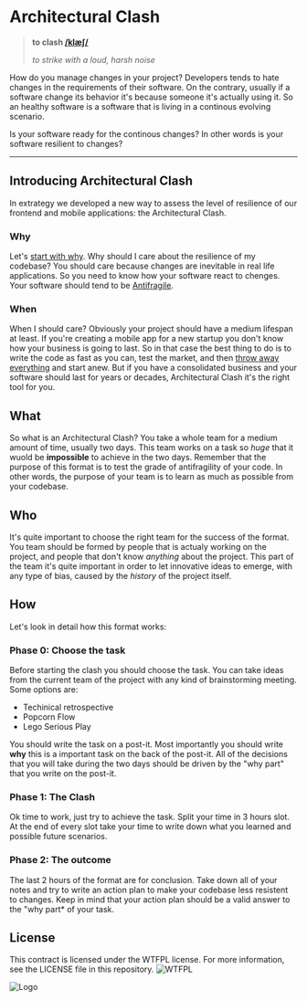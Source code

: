 # Architectural Clash

> **to clash [/klæʃ/](http://www.wordreference.com/audio/en/uk/rp/en015416.mp3)**  
>
> *to strike with a loud, harsh noise*

How do you manage changes in your project? Developers tends to hate changes in the requirements of their software. On the contrary, usually if a software change its behavior it's because someone it's actually using it. So an healthy software is a software that is living in a continous evolving scenario.

Is your software ready for the continous changes? In other words is your software resilient to changes?

- - -

## Introducing Architectural Clash

In extrategy we developed a new way to assess the level of resilience of our frontend and mobile applications: the  Architectural Clash.

### Why

Let's [start with why](https://www.startwithwhy.com/). Why should I care about the resilience of my codebase? You should care because changes are inevitable in real life applications. So you need to know how your software react to chenges. Your software should tend to be [Antifragile](https://en.wikipedia.org/wiki/Antifragile).

### When

When I should care? Obviously your project should have a medium lifespan at least. If you're creating a mobile app for a new startup you don't know how your business is going to last. So in that case the best thing to do is to write the code as fast as you can, test the market, and then [throw away everything](https://martinfowler.com/bliki/SacrificialArchitecture.html) and start anew. But if you have a consolidated business and your software should last for years or decades, Architectural Clash it's the right tool for you.

## What

So what is an Architectural Clash? You take a whole team for a medium amount of time, usually two days. This team works on a task so *huge* that it wuold be **impossible** to achieve in the two days. Remember that the purpose of this format is to test the grade of antifragility of your code. In other words, the purpose of your team is to learn as much as possible from your codebase.

## Who

It's quite important to choose the right team for the success of the format. You team should be formed by people that is actualy working on the project, and people that don't know *anything* about the project. This part of the team it's quite important in order to let innovative ideas to emerge, with any type of bias, caused by the *history* of the project itself.

## How

Let's look in detail how this format works:

### Phase 0: Choose the task

Before starting the clash you should choose the task. You can take ideas from the current team of the project with any kind of brainstorming meeting. Some options are:

* Techinical retrospective
* Popcorn Flow
* Lego Serious Play

You should write the task on a post-it. Most importantly you should write **why** this is a important task on the back of the post-it. All of the decisions that you will take during the two days should be driven by the "why part" that you write on the post-it.

### Phase 1: The Clash

Ok time to work, just try to achieve the task. Split your time in 3 hours slot. At the end of every slot take your time to write down what you learned and possible future scenarios.

### Phase 2: The outcome

The last 2 hours of the format are for conclusion. Take down all of your notes and try to write an action plan to make your codebase less resistent to changes. Keep in mind that your action plan should be a valid answer to the "why part* of your task.

## License

This contract is licensed under the WTFPL license. For more information, see the LICENSE file in this repository.
![WTFPL](http://www.wtfpl.net/wp-content/uploads/2012/12/wtfpl-badge-4.png)

![Logo](http://www.extrategy.net/themes/custom/extrategy/img/logo-extrategy.svg)